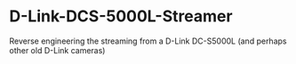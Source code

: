 # D-Link-DCS-5000L-Streamer
Reverse engineering the streaming from a D-Link DC-S5000L (and perhaps other old D-Link cameras)
